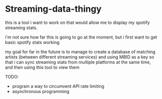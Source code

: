 # Streaming-data-thingy

this is a tool i want to work on that would allow me to display my spotify streaming stats.

i'm not sure how far this is going to go at the moment, but i first want to get basic spotify stats working

my goal for far in the future is to manage to create a database of matching artists (between different streaming services) and using MBID as a key so that i can sync streaming stats from multiple platforms at the same time, and then using this tool to view them

TODO:
- program a way to circumvent API rate limiting
- asynchronous programming
